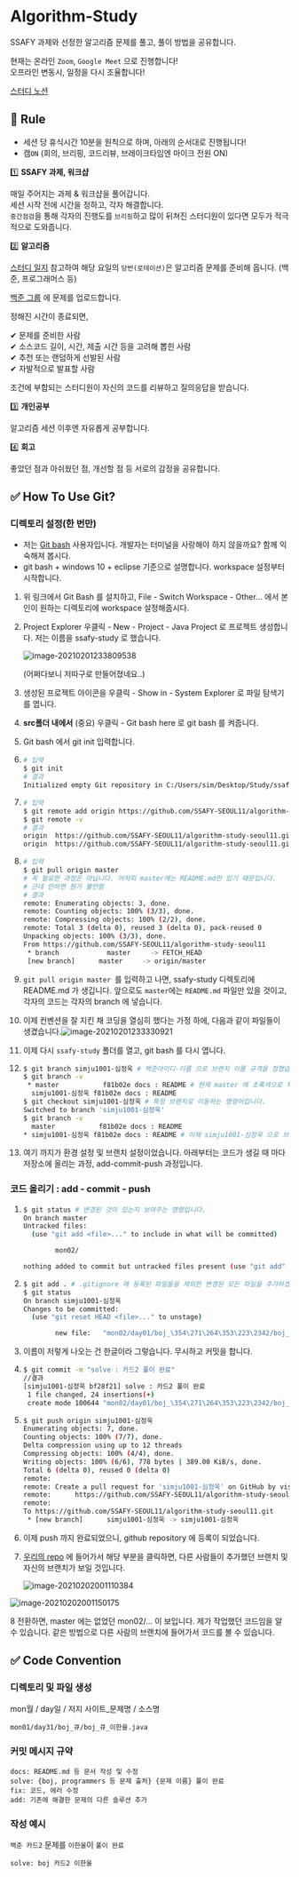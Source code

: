 # Algorithm-Study

SSAFY 과제와 선정한 알고리즘 문제를 풀고, 풀이 방법을 공유합니다.

현재는 온라인 `Zoom`, `Google Meet` 으로 진행합니다!  
오프라인 변동시, 일정을 다시 조율합니다!  

[스터디 노션](https://www.notion.so/874b18b59d054fdab98e6ea58a7fb3f2)

## :straight_ruler: Rule

- 세션 당 휴식시간 10분을 원칙으로 하며, 아래의 순서대로 진행됩니다!
- 캠`ON` (회의, 브리핑, 코드리뷰, 브레이크타임엔 마이크 전원 ON)

1️⃣ **SSAFY 과제, 워크샵**

매일 주어지는 과제 & 워크샵을 풀어갑니다.  
세션 시작 전에 시간을 정하고, 각자 해결합니다.  
`중간점검`을 통해 각자의 진행도를 `브리핑`하고 많이 뒤쳐진 스터디원이 있다면 모두가 적극적으로 도와줍니다.

2️⃣ **알고리즘**

[스터디 일지](https://www.notion.so/01d37403527e4f30afbb9070dd386a3b?v=fcf14b4141864fc3ac459a7da26baded)  참고하여 해당 요일의 `당번(로테이션)`은 알고리즘 문제를 준비해 옵니다. (백준, 프로그래머스 등)  

[백준 그룹](https://www.acmicpc.net/group/10127) 에 문제를 업로드합니다.

정해진 시간이 종료되면,  

✔ 문제를 준비한 사람  
✔ 소스코드 길이, 시간, 제출 시간 등을 고려해 뽑힌 사람  
✔ 추천 또는 랜덤하게 선발된 사람  
✔ 자발적으로 발표할 사람  

조건에 부합되는 스터디원이 자신의 코드를 리뷰하고 질의응답을 받습니다.

3️⃣ **개인공부**

알고리즘 세션 이후엔 자유롭게 공부합니다.

4️⃣ **회고**

좋았던 점과 아쉬웠던 점, 개선할 점 등 서로의 감정을 공유합니다.

##  :white_check_mark: How To Use Git?

###  디렉토리 설정(한 번만)

- 저는 [Git bash](https://git-scm.com/downloads) 사용자입니다. 개발자는 터미널을 사랑해야 하지 않을까요? 함께 익숙해져 봅시다.
- git bash + windows 10 + eclipse 기준으로 설명합니다. workspace 설정부터 시작합니다.

1. 위 링크에서 Git Bash 를 설치하고, File - Switch Workspace - Other... 에서 본인이 원하는 디렉토리에 workspace 설정해줍시다.

2. Project Explorer 우클릭 - New - Project - Java Project 로 프로젝트 생성합니다. 저는 이름을 ssafy-study 로 했습니다.

   ![image-20210201233809538](https://user-images.githubusercontent.com/44252639/106478988-25d9f580-64ed-11eb-8295-edaf832a516b.png)

   (어쩌다보니 저따구로 만들어졌네요..)

3. 생성된 프로젝트 아이콘을 우클릭 - Show in - System Explorer 로 파일 탐색기를 엽니다.

4. **src폴더 내에서** (중요)  우클릭 - Git bash here 로 git bash 를 켜줍니다. 

5. Git bash 에서 git init 입력합니다.

6. ```bash
   # 입력 
   $ git init
   # 결과
   Initialized empty Git repository in C:/Users/sim/Desktop/Study/ssafy-study/.git/
   ```

7. ```bash
   # 입력 
   $ git remote add origin https://github.com/SSAFY-SEOUL11/algorithm-study-seoul11.git
   $ git remote -v
   # 결과
   origin  https://github.com/SSAFY-SEOUL11/algorithm-study-seoul11.git (fetch)
   origin  https://github.com/SSAFY-SEOUL11/algorithm-study-seoul11.git (push)
   ```

8. ```bash
   # 입력
   $ git pull origin master 
   # 꼭 필요한 과정은 아닙니다. 어차피 master에는 README.md만 있기 때문입니다.
   # 근데 안하면 뭔가 불안함
   # 결과
   remote: Enumerating objects: 3, done.
   remote: Counting objects: 100% (3/3), done.
   remote: Compressing objects: 100% (2/2), done.
   remote: Total 3 (delta 0), reused 3 (delta 0), pack-reused 0
   Unpacking objects: 100% (3/3), done.
   From https://github.com/SSAFY-SEOUL11/algorithm-study-seoul11
    * branch            master     -> FETCH_HEAD
    [new branch]      master     -> origin/master
   ```
9. `git pull origin master `를 입력하고 나면, ssafy-study 디렉토리에 README.md 가 생깁니다. 앞으로도 `master`에는 `README.md` 파일만 있을 것이고, 각자의 코드는 각자의 branch 에 넣습니다.

10. 이제 컨벤션을 잘 지킨 채 코딩을 열심히 했다는 가정 하에, 다음과 같이 파일들이 생겼습니다.![image-20210201233330921](https://user-images.githubusercontent.com/44252639/106479049-3a1df280-64ed-11eb-8bec-b52f014b9c54.png)

11. 이제 다시 `ssafy-study` 폴더를 열고, git bash 를 다시 엽니다.

12. ```bash
    $ git branch simju1001-심정욱 # 백준아이디-이름 으로 브랜치 이름 규격을 정했습니다.
    $ git branch -v
     * master           f81b02e docs : README # 현재 master 에 초록색으로 체크되어 있습니다.
      simju1001-심정욱 f81b02e docs : README
    $ git checkout simju1001-심정욱 # 특정 브랜치로 이동하는 명령어입니다.
    Switched to branch 'simju1001-심정욱'
    $ git branch -v
      master           f81b02e docs : README
    * simju1001-심정욱 f81b02e docs : README # 이제 simju1001-심정욱 으로 브랜치가 설정되었습니다.
    ```

13. 여기 까지가 환경 설정 및 브랜치 설정이었습니다. 아래부터는 코드가 생길 때 마다 저장소에 올리는 과정, add-commit-push 과정입니다.

### 코드 올리기 : add - commit - push

1. ```bash
   $ git status # 변경된 것이 있는지 보여주는 명령입니다.
   On branch master
   Untracked files:
     (use "git add <file>..." to include in what will be committed)
   
           mon02/
   
   nothing added to commit but untracked files present (use "git add" to track)
   ```

2. ```bash
   $ git add . # .gitignore 에 등록된 파일들을 제외한 변경된 모든 파일을 추가하겠다는 의미입니다. 
   $ git status
   On branch simju1001-심정욱
   Changes to be committed:
     (use "git reset HEAD <file>..." to unstage)
   
           new file:   "mon02/day01/boj_\354\271\264\353\223\2342/boj_\354\271\264\353\223\2342_\354\213\254\354\240\225\354\232\261.java"
   ```

3. 이름이 저렇게 나오는 건 한글이라 그렇습니다. 무시하고 커밋을 합니다.

4. ```bash
   $ git commit -m "solve : 카드2 풀이 완료"
   //결과
   [simju1001-심정욱 bf28f21] solve : 카드2 풀이 완료
    1 file changed, 24 insertions(+)
    create mode 100644 "mon02/day01/boj_\354\271\264\353\223\2342/boj_\354\271\264\353\223\2342_\354\213\254\354\240\225\354\232\261.java"
   ```

5. ```bash
   $ git push origin simju1001-심정욱
   Enumerating objects: 7, done.
   Counting objects: 100% (7/7), done.
   Delta compression using up to 12 threads
   Compressing objects: 100% (4/4), done.
   Writing objects: 100% (6/6), 778 bytes | 389.00 KiB/s, done.
   Total 6 (delta 0), reused 0 (delta 0)
   remote:
   remote: Create a pull request for 'simju1001-심정욱' on GitHub by visiting:
   remote:      https://github.com/SSAFY-SEOUL11/algorithm-study-seoul11/pull/new/simju1001-%EC%8B%AC%EC%A0%95%EC%9A%B1
   remote:
   To https://github.com/SSAFY-SEOUL11/algorithm-study-seoul11.git
    * [new branch]      simju1001-심정욱 -> simju1001-심정욱
   ```

6. 이제 push 까지 완료되었으니, github repository 에 등록이 되었습니다. 

7. [우리의 repo](https://github.com/SSAFY-SEOUL11/algorithm-study-seoul11) 에 들어가서 해당 부분을 클릭하면, 다른 사람들이 추가했던 브랜치 및 자신의 브랜치가 보일 것입니다.

   ![image-20210202001110384](https://user-images.githubusercontent.com/44252639/106479243-72253580-64ed-11eb-8863-af16bbc00d6e.png)

![image-20210202001150175](https://user-images.githubusercontent.com/44252639/106479297-879a5f80-64ed-11eb-97a7-f8daf44865fd.png)

8 전환하면, master 에는 없었던 mon02/... 이 보입니다. 제가 작업했던 코드임을 알 수 있습니다. 같은 방법으로 다른 사람의 브랜치에 들어가서 코드를 볼 수 있습니다.



## :white_check_mark: Code Convention

### 디렉토리 및 파일 생성

mon월 / day일 / 저지 사이트_문제명 / 소스명

```
mon01/day31/boj_큐/boj_큐_이한울.java
```

### 커밋 메시지 규약

```
docs: README.md 등 문서 작성 및 수정
solve: {boj, programmers 등 문제 출처} {문제 이름} 풀이 완료
fix: 코드, 에러 수정
add: 기존에 해결한 문제의 다른 솔루션 추가
```

### 작성 예시

`백준 카드2` 문제를 `이한울`이 `풀이 완료`

```
solve: boj 카드2 이한울
```